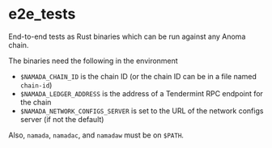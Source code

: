 # e2e_tests

End-to-end tests as Rust binaries which can be run against any Anoma chain.

The binaries need the following in the environment

- `$NAMADA_CHAIN_ID` is the chain ID (or the chain ID can be in a file named `chain-id`)
- `$NAMADA_LEDGER_ADDRESS` is the address of a Tendermint RPC endpoint for the chain
- `$NAMADA_NETWORK_CONFIGS_SERVER` is set to the URL of the network configs server (if not the default)

Also, `namada`, `namadac`, and `namadaw` must be on `$PATH`.
